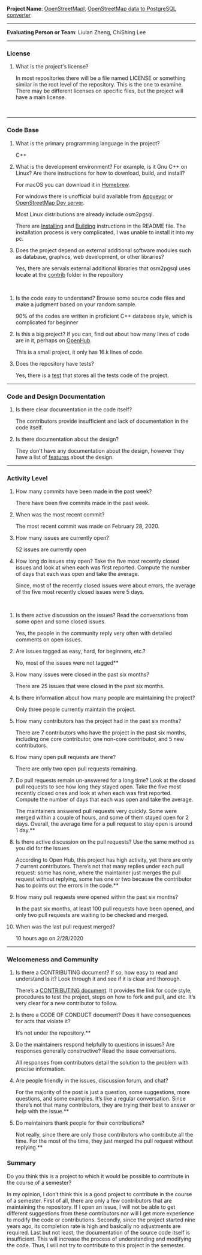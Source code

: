 **Project Name**: [OpenStreetMapl](https://wiki.openstreetmap.org/wiki/Main_Page), [OpenStreetMap data to PostgreSQL converter](https://github.com/openstreetmap/osm2pgsql)

---

**Evaluating Person or Team**: Liulan Zheng, ChiShing Lee


---


### License

1. What is the project's license?
   
   In most repositories there will be a file named LICENSE or something similar in the root level of the repository. This is the one to examine. There may be different licenses on specific files, but the project will have a main license.
<br>

---

### Code Base


1. What is the primary programming language in the project?

   C++

1. What is the development environment? For example, is it Gnu C++ on Linux?
Are there instructions for how to download, build, and install?

   For macOS you can download it in [Homebrew](https://brew.sh/).
   
   For windows there is unofficial build available from [Appveyor](https://ci.appveyor.com/project/openstreetmap/osm2pgsql/history) or [OpenStreetMap Dev server](https://lonvia.dev.openstreetmap.org/osm2pgsql-winbuild/releases/).
   
   Most Linux distributions are already include osm2pgsql.
   
   There are [Installing](https://github.com/openstreetmap/osm2pgsql#installing) and [Building](https://github.com/openstreetmap/osm2pgsql#building) instructions in the README file.
   The installation process is very complicated, I was unable to install it into my pc.

1. Does the project depend on external additional software modules such as
database,  graphics, web development, or other libraries?

   Yes, there are servals external additional libraries that osm2pgsql uses locate at the [contrib](https://github.com/openstreetmap/osm2pgsql/tree/master/contrib) folder in the repository 

<br>

1. Is the code easy to understand? Browse some source code files and make
a judgment based on your random sample.

   90% of the codes are written in proficient C++ database style, which is complicated for beginner 

1. Is this a big project? If you can, find out about how many lines of code
are in it, perhaps on [OpenHub](https://www.openhub.net/).

   This is a small project, it only has 16.k lines of code.


1. Does the repository have tests?

   Yes, there is a [test](https://github.com/openstreetmap/osm2pgsql/tree/master/tests) that stores all the tests code of the project.


---

### Code and Design Documentation
1. Is there clear documentation in the code itself?

   The contributors provide insufficient and lack of documentation in the code itself. 


1. Is there documentation about the design?

   They don't have any documentation about the design, however they have a list of [features](https://github.com/openstreetmap/osm2pgsql#features) about the design.


---


### Activity Level


1. How many commits have been made in the past week?

   There have been five commits made in the past week.

1. When was the most recent commit?

   The most recent commit was made on February 28, 2020. 

1. How many issues are currently open?

   52 issues are currently open

1. How long do issues stay open?
Take the five most recently closed issues and look at when each was first reported.
Compute the number of days that each was open and take the average.

   Since, most of the recently closed issues were about errors, the average of the five most recently closed issues were 5 days.
<br>

1. Is there active discussion on the issues?
Read the conversations from some open and some closed issues.

   Yes, the people in the community reply very often with detailed comments on open issues. 

1. Are issues tagged as easy, hard, for beginners, etc.?
   
   No, most of the issues were not tagged**

1. How many issues were closed in the past six months?
   
   There are 25 issues that were closed in the past six months.

1. Is there information about how many people are maintaining the project?
   
   Only three people currently maintain the project. 
   
1. How many contributors has the project had in the past six months?
   
   There are 7 contributors who have the project in the past six months, including one core contributor, one non-core contributor, and 5 new contributors.
   
1. How many open pull requests are there?
   
   There are only two open pull requests remaining.

1. Do pull requests remain un-answered for a long time?
Look at the closed pull requests to see how long they stayed open.
Take the five most recently closed ones and look at when each was first reported.
Compute the number of days that each was open and take the average.
   
   The maintainers answered pull requests very quickly. Some were merged within a couple of hours, and some of them stayed open for 2 days. Overall, the average time for a pull request to stay open is around 1 day.**

1. Is there active discussion on the pull requests?
Use the same method as you did for the issues.
   
   According to Open Hub, this project has high activity, yet there are only 7 current contributors. There’s not that many replies under each pull request: some has none, where the maintainer just merges the pull request without replying, some has one or two because the contributor has to points out the errors in the code.**

1. How many pull requests were opened within the past six months?
   
   In the past six months, at least 100 pull requests have been opened, and only two pull requests are waiting to be checked and merged.

1. When was the last  pull request  merged?
   
   10 hours ago on 2/28/2020 

---
### Welcomeness and Community

1. Is there a CONTRIBUTING document? If so, how easy to read and understand is it?
Look through it and see if it is clear and thorough.

   There’s a [CONTRIBUTING document](https://github.com/openstreetmap/osm2pgsql/blob/master/CONTRIBUTING.md). It provides the link for code style, procedures to test the project, steps on how to fork and pull, and etc. It’s very clear for a new contributor to follow.

1. Is there a CODE OF CONDUCT document? Does it have consequences for acts that
violate it?

   It’s not under the repository.**

1. Do the maintainers respond helpfully to questions in issues?
Are responses generally constructive?
Read the issue conversations.

   All responses from contributors detail the solution to the problem with precise information.
   
1. Are people friendly in the issues, discussion forum, and chat?
   
   For the majority of the post is just a question, some suggestions, more questions, and some examples. It’s like a regular conversation. Since there’s not that many contributors, they are trying their best to answer or help with the issue.**

1. Do maintainers thank people for their contributions?
   
   Not really, since there are only those contributors who contribute all the time. For the most of the time, they just merged the pull request without replying.**
### Summary

Do you think  this is a project to which it would be possible to contribute in the
course of a semester?

   In my opinion, I don’t think this is a good project to contribute in the course of a semester. First of all, there are only a few contributors that are maintaining the repository. If I open an issue, I will not be able to get different suggestions from these contributors nor will I get more experience to modify the code or contributions. Secondly, since the project started nine years ago, its completion rate is high and basically no adjustments are required. Last but not least, the documentation of the source code itself is insufficient. This will increase the process of understanding and modifying the code. Thus, I will not try to contribute to this project in the semester. 


